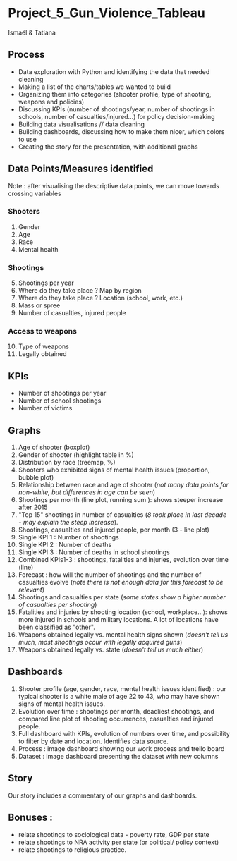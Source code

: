 # Project_5_Gun_Violence_Tableau
Ismaël & Tatiana 

## Process 
* Data exploration with Python and identifying the data that needed cleaning
* Making a list of the charts/tables we wanted to build 
* Organizing them into categories (shooter profile, type of shooting, weapons and policies)
* Discussing KPIs (number of shootings/year, number of shootings in schools, number of casualties/injured...) for policy decision-making 
* Building data visualisations // data cleaning
* Building dashboards, discussing how to make them nicer, which colors to use 
* Creating the story for the presentation, with additional graphs 

## Data Points/Measures identified
Note : after visualising the descriptive data points, we can move towards crossing variables 

### Shooters
1. Gender
2. Age 
3. Race 
4. Mental health 
### Shootings
5. Shootings per year
6. Where do they take place ? Map by region
7. Where do they take place ? Location (school, work, etc.)
8. Mass or spree 
9. Number of casualties, injured people 
### Access to weapons
10. Type of weapons
11. Legally obtained 

## KPIs 
* Number of shootings per year 
* Number of school shootings 
* Number of victims

## Graphs  
1. Age of shooter (boxplot)
2. Gender of shooter (highlight table in %)
3. Distribution by race (treemap, %)
4. Shooters who exhibited signs of mental health issues (proportion, bubble plot)
5. Relationship between race and age of shooter (*not many data points for non-white, but differences in age can be seen*)
6. Shootings per month (line plot, running sum ): shows steeper increase after 2015
7. "Top 15" shootings in number of casualties (*8 took place in last decade - may explain the steep increase*).
8. Shootings, casualties and injured people, per month (3 - line plot)
9. Single KPI 1 : Number of shootings 
10. Single KPI 2 : Number of deaths 
11. Single KPI 3 : Number of deaths in school shootings 
12. Combined KPIs1-3 : shootings, fatalities and injuries, evolution over time (line)
13. Forecast : how will the number of shootings and the number of casualties evolve (*note there is not enough data for this forecast to be relevant*)
14. Shootings and casualties per state (*some states show a higher number of casualties per shooting*)
15. Fatalities and injuries by shooting location (school, workplace...): shows more injured in schools and military locations. A lot of locations have been classified as "other". 
16. Weapons obtained legally vs. mental  health signs shown (*doesn't tell us much, most shootings occur with legally acquired guns*)
17. Weapons obtained legally vs. state (*doesn't tell us much either*)


## Dashboards
1. Shooter profile (age, gender, race, mental health issues identified) : our typical shooter is a white male of age 22 to 43, who may have shown signs of mental health issues. 
2. Evolution over time : shootings per month, deadliest shootings, and compared line plot of shooting occurrences, casualties and injured people. 
3. Full dashboard with KPIs, evolution of numbers over time, and possibility to filter by date and location. Identifies data source. 
4. Process : image dashboard showing our work process and trello board
5. Dataset : image dashboard presenting the dataset with new columns 

## Story 
Our story includes a commentary of our graphs and dashboards. 


## Bonuses : 
* relate shootings to sociological data - poverty rate, GDP per state  
* relate shootings to NRA activity per state (or political/ policy context)
* relate shootings to religious practice. 

